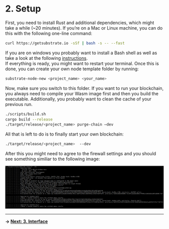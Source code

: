 # 2. Setup

First, you need to install Rust and additional dependencies, which might take a while (~20 minutes). If you’re on a Mac or Linux machine, you can do this with the following one-line command:

```bash
curl https://getsubstrate.io -sSf | bash -s -- --fast
```

If you are on windows you probably want to install a Bash shell as well as take a look at the following [instructions](https://github.com/paritytech/substrate#612-windows).  
If everything is ready, you might want to restart your terminal. Once this is done, you can create your own node template folder by running:

```bash
substrate-node-new <project_name> <your_name>
```

Now, make sure you switch to this folder. If you want to run your blockchain, you always need to compile your Wasm image first and then you build the executable. Additionally, you probably want to clean the cache of your previous run.

```bash
./scripts/build.sh               
cargo build --release    
./target/release/<project_name> purge-chain –dev
```

All that is left to do is to finally start your own blockchain:

```bash
./target/release/<project_name>  --dev
```

After this you might need to agree to the firewall settings and you should see something similiar to the following image:

<img src="./images/setup_1.png" width="800px">

---

**-> [Next: 3. Interface](./3_interface.md)**

